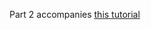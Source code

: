 Part 2 accompanies [this tutorial](https://medium.com/@theaustinlyons/node-js-react-part-2-c44fc8565984#.o2vtzdtr3)

